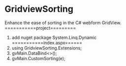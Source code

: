 # GridviewSorting
Enhance the ease of sorting in the C# webform GridView.
===========project=========
1. add nuget package System.Linq.Dynamic
===========index.aspx======
1. using GridviewSorting.Extensions;
2. gvMain.DataBind<<Employee>>();
3. gvMain.CustomSorting(e);
